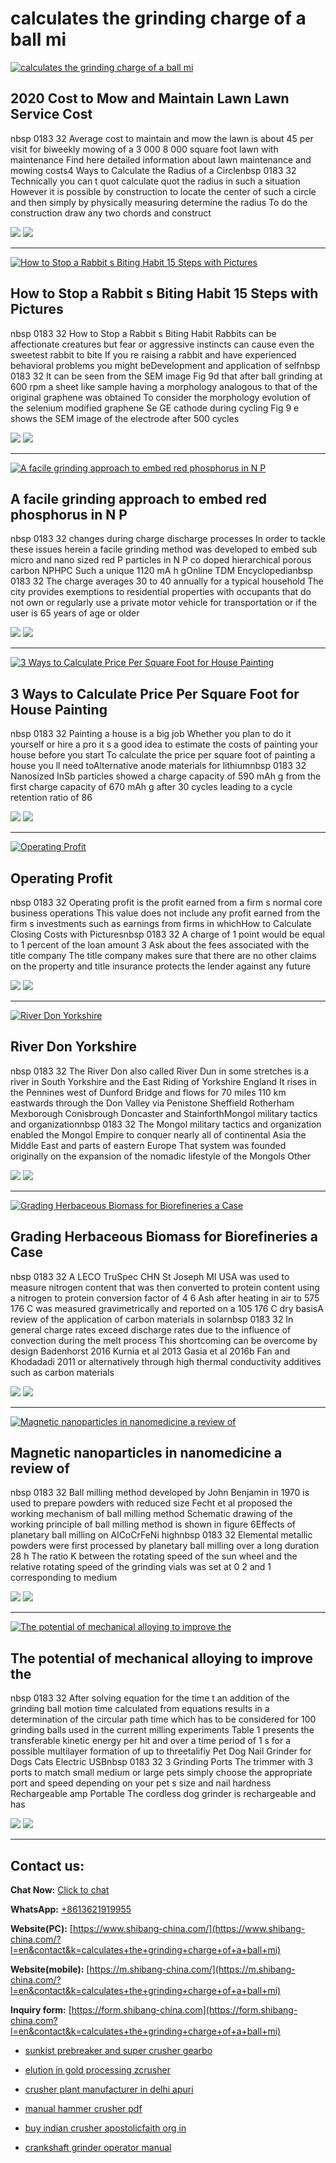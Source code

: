 # calculates the grinding charge of a ball mi

<a href="https://swt.shibang-china.com/?l=en&img&k=calculates+the+grinding+charge+of+a+ball+mi" target="_blank">![calculates the grinding charge of a ball mi](http://static.shibang-china.com/all-800x300/42.jpg)</a>

## 2020 Cost to Mow and Maintain Lawn Lawn Service Cost
nbsp 0183 32 Average cost to maintain and mow the lawn is about 45 per visit for biweekly mowing of a 3 000 8 000 square foot lawn with maintenance Find here detailed information about lawn maintenance and mowing costs4 Ways to Calculate the Radius of a Circlenbsp 0183 32 Technically you can t quot calculate quot the radius in such a situation However it is possible by construction to locate the center of such a circle and then simply by physically measuring determine the radius To do the construction draw any two chords and construct


<a href="https://whatsapp.shibangsoft.com/WhatsApp.php" target="_blank" title="WhatsApp">![](http://static.shibang-china.com/icon/whatsapp.png)</a> <a href="https://swt.shibang-china.com/?l=en&icon&k=calculates+the+grinding+charge+of+a+ball+mi" target="_blank">![](http://static.shibang-china.com/icon/chat-en.png)</a>

---

<a href="https://swt.shibang-china.com/?l=en&img&k=calculates+the+grinding+charge+of+a+ball+mi" target="_blank">![How to Stop a Rabbit s Biting Habit 15 Steps with Pictures](http://static.shibang-china.com/all-800x300/123.jpg)</a>

## How to Stop a Rabbit s Biting Habit 15 Steps with Pictures
nbsp 0183 32 How to Stop a Rabbit s Biting Habit Rabbits can be affectionate creatures but fear or aggressive instincts can cause even the sweetest rabbit to bite If you re raising a rabbit and have experienced behavioral problems you might beDevelopment and application of selfnbsp 0183 32 It can be seen from the SEM image Fig 9d that after ball grinding at 600 rpm a sheet like sample having a morphology analogous to that of the original graphene was obtained To consider the morphology evolution of the selenium modified graphene Se GE cathode during cycling Fig 9 e shows the SEM image of the electrode after 500 cycles


<a href="https://whatsapp.shibangsoft.com/WhatsApp.php" target="_blank" title="WhatsApp">![](http://static.shibang-china.com/icon/whatsapp.png)</a> <a href="https://swt.shibang-china.com/?l=en&icon&k=calculates+the+grinding+charge+of+a+ball+mi" target="_blank">![](http://static.shibang-china.com/icon/chat-en.png)</a>

---

<a href="https://swt.shibang-china.com/?l=en&img&k=calculates+the+grinding+charge+of+a+ball+mi" target="_blank">![A facile grinding approach to embed red phosphorus in N P](http://static.shibang-china.com/all-800x300/1061.jpg)</a>

## A facile grinding approach to embed red phosphorus in N P
nbsp 0183 32 changes during charge discharge processes In order to tackle these issues herein a facile grinding method was developed to embed sub micro and nano sized red P particles in N P co doped hierarchical porous carbon NPHPC Such a unique 1120 mA h gOnline TDM Encyclopedianbsp 0183 32 The charge averages 30 to 40 annually for a typical household The city provides exemptions to residential properties with occupants that do not own or regularly use a private motor vehicle for transportation or if the user is 65 years of age or older


<a href="https://whatsapp.shibangsoft.com/WhatsApp.php" target="_blank" title="WhatsApp">![](http://static.shibang-china.com/icon/whatsapp.png)</a> <a href="https://swt.shibang-china.com/?l=en&icon&k=calculates+the+grinding+charge+of+a+ball+mi" target="_blank">![](http://static.shibang-china.com/icon/chat-en.png)</a>

---

<a href="https://swt.shibang-china.com/?l=en&img&k=calculates+the+grinding+charge+of+a+ball+mi" target="_blank">![3 Ways to Calculate Price Per Square Foot for House Painting](http://static.shibang-china.com/all-800x300/1531.jpg)</a>

## 3 Ways to Calculate Price Per Square Foot for House Painting
nbsp 0183 32 Painting a house is a big job Whether you plan to do it yourself or hire a pro it s a good idea to estimate the costs of painting your house before you start To calculate the price per square foot of painting a house you ll need toAlternative anode materials for lithiumnbsp 0183 32 Nanosized InSb particles showed a charge capacity of 590 mAh g from the first charge capacity of 670 mAh g after 30 cycles leading to a cycle retention ratio of 86


<a href="https://whatsapp.shibangsoft.com/WhatsApp.php" target="_blank" title="WhatsApp">![](http://static.shibang-china.com/icon/whatsapp.png)</a> <a href="https://swt.shibang-china.com/?l=en&icon&k=calculates+the+grinding+charge+of+a+ball+mi" target="_blank">![](http://static.shibang-china.com/icon/chat-en.png)</a>

---

<a href="https://swt.shibang-china.com/?l=en&img&k=calculates+the+grinding+charge+of+a+ball+mi" target="_blank">![Operating Profit](http://static.shibang-china.com/all-800x300/1107.jpg)</a>

## Operating Profit
nbsp 0183 32 Operating profit is the profit earned from a firm s normal core business operations This value does not include any profit earned from the firm s investments such as earnings from firms in whichHow to Calculate Closing Costs with Picturesnbsp 0183 32 A charge of 1 point would be equal to 1 percent of the loan amount 3 Ask about the fees associated with the title company The title company makes sure that there are no other claims on the property and title insurance protects the lender against any future


<a href="https://whatsapp.shibangsoft.com/WhatsApp.php" target="_blank" title="WhatsApp">![](http://static.shibang-china.com/icon/whatsapp.png)</a> <a href="https://swt.shibang-china.com/?l=en&icon&k=calculates+the+grinding+charge+of+a+ball+mi" target="_blank">![](http://static.shibang-china.com/icon/chat-en.png)</a>

---

<a href="https://swt.shibang-china.com/?l=en&img&k=calculates+the+grinding+charge+of+a+ball+mi" target="_blank">![River Don Yorkshire](http://static.shibang-china.com/all-800x300/984.jpg)</a>

## River Don Yorkshire
nbsp 0183 32 The River Don also called River Dun in some stretches is a river in South Yorkshire and the East Riding of Yorkshire England It rises in the Pennines west of Dunford Bridge and flows for 70 miles 110 km eastwards through the Don Valley via Penistone Sheffield Rotherham Mexborough Conisbrough Doncaster and StainforthMongol military tactics and organizationnbsp 0183 32 The Mongol military tactics and organization enabled the Mongol Empire to conquer nearly all of continental Asia the Middle East and parts of eastern Europe That system was founded originally on the expansion of the nomadic lifestyle of the Mongols Other


<a href="https://whatsapp.shibangsoft.com/WhatsApp.php" target="_blank" title="WhatsApp">![](http://static.shibang-china.com/icon/whatsapp.png)</a> <a href="https://swt.shibang-china.com/?l=en&icon&k=calculates+the+grinding+charge+of+a+ball+mi" target="_blank">![](http://static.shibang-china.com/icon/chat-en.png)</a>

---

<a href="https://swt.shibang-china.com/?l=en&img&k=calculates+the+grinding+charge+of+a+ball+mi" target="_blank">![Grading Herbaceous Biomass for Biorefineries a Case](http://static.shibang-china.com/all-800x300/232.jpg)</a>

## Grading Herbaceous Biomass for Biorefineries a Case
nbsp 0183 32 A LECO TruSpec CHN St Joseph MI USA was used to measure nitrogen content that was then converted to protein content using a nitrogen to protein conversion factor of 4 6 Ash after heating in air to 575 176 C was measured gravimetrically and reported on a 105 176 C dry basisA review of the application of carbon materials in solarnbsp 0183 32 In general charge rates exceed discharge rates due to the influence of convection during the melt process This shortcoming can be overcome by design Badenhorst 2016 Kurnia et al 2013 Gasia et al 2016b Fan and Khodadadi 2011 or alternatively through high thermal conductivity additives such as carbon materials


<a href="https://whatsapp.shibangsoft.com/WhatsApp.php" target="_blank" title="WhatsApp">![](http://static.shibang-china.com/icon/whatsapp.png)</a> <a href="https://swt.shibang-china.com/?l=en&icon&k=calculates+the+grinding+charge+of+a+ball+mi" target="_blank">![](http://static.shibang-china.com/icon/chat-en.png)</a>

---

<a href="https://swt.shibang-china.com/?l=en&img&k=calculates+the+grinding+charge+of+a+ball+mi" target="_blank">![Magnetic nanoparticles in nanomedicine a review of](http://static.shibang-china.com/all-800x300/776.jpg)</a>

## Magnetic nanoparticles in nanomedicine a review of
nbsp 0183 32 Ball milling method developed by John Benjamin in 1970 is used to prepare powders with reduced size Fecht et al proposed the working mechanism of ball milling method Schematic drawing of the working principle of ball milling method is shown in figure 6Effects of planetary ball milling on AlCoCrFeNi highnbsp 0183 32 Elemental metallic powders were first processed by planetary ball milling over a long duration 28 h The ratio K between the rotating speed of the sun wheel and the relative rotating speed of the grinding vials was set at 0 2 and 1 corresponding to medium


<a href="https://whatsapp.shibangsoft.com/WhatsApp.php" target="_blank" title="WhatsApp">![](http://static.shibang-china.com/icon/whatsapp.png)</a> <a href="https://swt.shibang-china.com/?l=en&icon&k=calculates+the+grinding+charge+of+a+ball+mi" target="_blank">![](http://static.shibang-china.com/icon/chat-en.png)</a>

---

<a href="https://swt.shibang-china.com/?l=en&img&k=calculates+the+grinding+charge+of+a+ball+mi" target="_blank">![The potential of mechanical alloying to improve the](http://static.shibang-china.com/all-800x300/669.jpg)</a>

## The potential of mechanical alloying to improve the
nbsp 0183 32 After solving equation for the time t an addition of the grinding ball motion time calculated from equations results in a determination of the circular path time which has to be considered for 100 grinding balls used in the current milling experiments Table 1 presents the transferable kinetic energy per hit and over a time period of 1 s for a possible multilayer formation of up to threetalifiy Pet Dog Nail Grinder for Dogs Cats Electric USBnbsp 0183 32 3 Grinding Ports The trimmer with 3 ports to match small medium or large pets simply choose the appropriate port and speed depending on your pet s size and nail hardness Rechargeable amp Portable The cordless dog grinder is rechargeable and has


<a href="https://whatsapp.shibangsoft.com/WhatsApp.php" target="_blank" title="WhatsApp">![](http://static.shibang-china.com/icon/whatsapp.png)</a> <a href="https://swt.shibang-china.com/?l=en&icon&k=calculates+the+grinding+charge+of+a+ball+mi" target="_blank">![](http://static.shibang-china.com/icon/chat-en.png)</a>

---
## Contact us:

**Chat Now:** [Click to chat](https://swt.shibang-china.com?l=en&contact&k=calculates+the+grinding+charge+of+a+ball+mi)

**WhatsApp:**  [+8613621919955](https://whatsapp.shibangsoft.com/WhatsApp.php)

**Website(PC):** [https://www.shibang-china.com/](https://www.shibang-china.com/?l=en&contact&k=calculates+the+grinding+charge+of+a+ball+mi)

**Website(mobile):** [https://m.shibang-china.com/](https://m.shibang-china.com/?l=en&contact&k=calculates+the+grinding+charge+of+a+ball+mi)

**Inquiry form:** [https://form.shibang-china.com](https://form.shibang-china.com?l=en&contact&k=calculates+the+grinding+charge+of+a+ball+mi)

* [sunkist prebreaker and super crusher gearbo](../166/sunkist%20prebreaker%20and%20super%20crusher%20gearbo.md)

* [elution in gold processing zcrusher](../162/elution%20in%20gold%20processing%20zcrusher.md)

* [crusher plant manufacturer in delhi apuri](../166/crusher%20plant%20manufacturer%20in%20delhi%20apuri.md)

* [manual hammer crusher pdf](../167/manual%20hammer%20crusher%20pdf.md)

* [buy indian crusher apostolicfaith org in](../163/buy%20indian%20crusher%20apostolicfaith%20org%20in.md)

* [crankshaft grinder operator manual](../161/crankshaft%20grinder%20operator%20manual.md)
